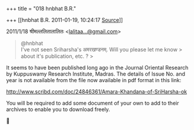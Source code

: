 +++
title = "018 hnbhat B.R."

+++
[[hnbhat B.R.	2011-01-19, 10:24:17 [Source](https://groups.google.com/g/samskrita/c/wKwopeB2obI)]]



  
  

2011/1/18 श्रीमल्ललितालालितः \<[lalitaa...@gmail.com]()\>

  

> @hnbhat  
> I've not seen Sriharsha's अमरखण्डनम्. Will you please let me know > about it's publication, etc. ? >
> 
> > 
> > 
> > 
> >   
> > 
> > 
> > 
> >   
> > 

  

It seems to have been published long ago in the Journal Oriental Research by Kuppuswamy Research Institute, Madras. The details of Issue No. and year is not available from the file now available in pdf format in this link:

  

<http://www.scribd.com/doc/24846361/Amara-Khandana-of-SriHarsha-ok>

  

You will be required to add some document of your own to add to their archives to enable you to download freely.




